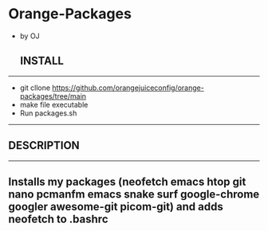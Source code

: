 # Orange-Packages
- by OJ

  ## INSTALL
-----------------------------------------------------------------------------
* git cllone https://github.com/orangejuiceconfig/orange-packages/tree/main
* make file executable
* Run packages.sh
----------------------------------------------------------------------------

## DESCRIPTION
----------------------------------------------------------------------------
Installs my packages (neofetch emacs htop git nano pcmanfm emacs snake surf google-chrome googler awesome-git picom-git) and adds neofetch to .bashrc
----------------------------------------------------------------------------
